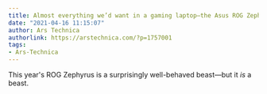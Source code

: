 ```yaml
---
title: Almost everything we’d want in a gaming laptop—the Asus ROG Zephyrus G15
date: "2021-04-16 11:15:07"
author: Ars Technica
authorlink: https://arstechnica.com/?p=1757001
tags:
- Ars-Technica
---
```

This year's ROG Zephyrus is a surprisingly well-behaved beast—but it <em>is</em> a beast.